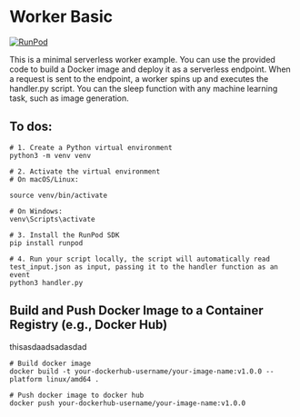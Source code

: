 # Worker Basic
[![RunPod](https://api.runpod.io/badge/TimPietrusky/worker-basic)](https://www.runpod.io/console/hub/TimPietrusky/worker-basic)

This is a minimal serverless worker example. You can use the provided code to build a Docker image and deploy it as a serverless endpoint. When a request is sent to the endpoint, a worker spins up and executes the handler.py script. You can the sleep function with any machine learning task, such as image generation.

## To dos:

```
# 1. Create a Python virtual environment
python3 -m venv venv

# 2. Activate the virtual environment
# On macOS/Linux:

source venv/bin/activate

# On Windows:
venv\Scripts\activate

# 3. Install the RunPod SDK
pip install runpod

# 4. Run your script locally, the script will automatically read test_input.json as input, passing it to the handler function as an event
python3 handler.py

```

## Build and Push Docker Image to a Container Registry (e.g., Docker Hub)


thisasdaadsadasdad
```
# Build docker image
docker build -t your-dockerhub-username/your-image-name:v1.0.0 --platform linux/amd64 .

# Push docker image to docker hub
docker push your-dockerhub-username/your-image-name:v1.0.0
```
